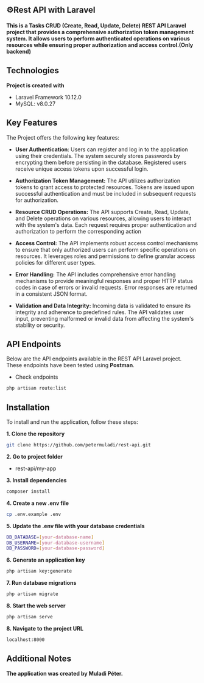 ## ⚙Rest API with Laravel

#### This is a Tasks CRUD (Create, Read, Update, Delete) REST API Laravel project that provides a comprehensive authorization token management system. It allows users to perform authenticated operations on various resources while ensuring proper authorization and access control.(Only backend)

## Technologies

**Project is created with**

- Laravel Framework 10.12.0
- MySQL: v8.0.27


## Key Features

The Project offers the following key features:

- **User Authentication**: Users can register and log in to the application using their credentials. The system securely stores passwords by encrypting them before persisting in the database. Registered users receive unique access tokens upon successful login.

- **Authorization Token Management:** The API utilizes authorization tokens to grant access to protected resources. Tokens are issued upon successful authentication and must be included in subsequent requests for authorization.

- **Resource CRUD Operations:** The API supports Create, Read, Update, and Delete operations on various resources, allowing users to interact with the system's data. Each request requires proper authentication and authorization to perform the corresponding action

- **Access Control:** The API implements robust access control mechanisms to ensure that only authorized users can perform specific operations on resources. It leverages roles and permissions to define granular access policies for different user types.

- **Error Handling:** The API includes comprehensive error handling mechanisms to provide meaningful responses and proper HTTP status codes in case of errors or invalid requests. Error responses are returned in a consistent JSON format.

- **Validation and Data Integrity:** Incoming data is validated to ensure its integrity and adherence to predefined rules. The API validates user input, preventing malformed or invalid data from affecting the system's stability or security.

## API Endpoints 
Below are the API endpoints available in the REST API Laravel project. These endpoints have been tested using **Postman**.

- Check endpoints 
```bash
php artisan route:list
```


## Installation

To install and run the application, follow these steps:

**1. Clone the repository**

```bash
git clone https://github.com/petermuladi/rest-api.git
```

**2. Go to project folder**

- rest-api/my-app

**3. Install dependencies**

```bash
composer install
```

**4. Create a new .env file**

```bash
cp .env.example .env
```

**5. Update the .env file with your database credentials**

```bash
DB_DATABASE=[your-database-name]
DB_USERNAME=[your-database-username]
DB_PASSWORD=[your-database-password]
```

**6. Generate an application key**

```bash
php artisan key:generate
```

**7. Run database migrations**

```bash
php artisan migrate
```

**8. Start the web server**

```bash
php artisan serve
```

**8. Navigate to the project URL**

```bash
localhost:8000
```

## Additional Notes
**The application was created by Muladi Péter.**